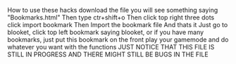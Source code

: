 How to use these hacks
download the file
you will see something saying "Bookmarks.html"
Then type   ctr+shift+o
Then click top right three dots
click import bookmark
Then Import the bookmark file
And thats it
Just go to blooket, click top left bookmark saying blooket, or if you have many bookmarks, just put this bookmark on the front
play your gamemode and do whatever you want with the functions
JUST NOTICE THAT THIS FILE IS STILL IN PROGRESS AND THERE MIGHT STILL BE BUGS IN THE FILE
